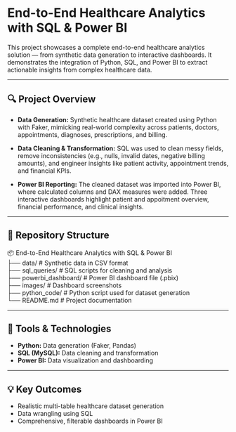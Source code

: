 # End-to-End Healthcare Analytics with SQL & Power BI

This project showcases a complete end-to-end healthcare analytics solution — from synthetic data generation to interactive dashboards. It demonstrates the integration of Python, SQL, and Power BI to extract actionable insights from complex healthcare data.

---

## 🔍 Project Overview

- **Data Generation:** Synthetic healthcare dataset created using Python with Faker, mimicking real-world complexity across patients, doctors, appointments, diagnoses, prescriptions, and billing.

- **Data Cleaning & Transformation:** SQL was used to clean messy fields, remove inconsistencies (e.g., nulls, invalid dates, negative billing amounts), and engineer insights like patient activity, appointment trends, and financial KPIs.

- **Power BI Reporting:** The cleaned dataset was imported into Power BI, where calculated columns and DAX measures were added. Three interactive dashboards highlight patient and appoitment overview, financial performance, and clinical insights.

---

## 📁 Repository Structure

📦 End-to-End Healthcare Analytics with SQL & Power BI  
├── data/               # Synthetic data in CSV format  
├── sql_queries/        # SQL scripts for cleaning and analysis  
├── powerbi_dashboard/  # Power BI dashboard file (.pbix)  
├── images/             # Dashboard screenshots  
├── python_code/        # Python script used for dataset generation  
└── README.md           # Project documentation  

 

---

## 🚀 Tools & Technologies

- **Python:** Data generation (Faker, Pandas)  
- **SQL (MySQL):** Data cleaning and transformation  
- **Power BI:** Data visualization and dashboarding  

---

## 💡 Key Outcomes

- Realistic multi-table healthcare dataset generation  
- Data wrangling using SQL  
- Comprehensive, filterable dashboards in Power BI  

